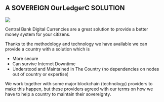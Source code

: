 ## A SOVEREIGN OurLedgerC SOLUTION

![](img/OurLedgercfix.png)  

Central Bank Digital Currencies are a great solution to provide a better money system for your citizens.

Thanks to the methodology and technology we have available we can provide a country with a solution which is 

* More secure
* Can survive Internet Downtime
* Understood and Maintained in The Country (no dependencies on nodes out of country or expertise)

We work together with some major blockchain (technology) providers to make this happen, but these providers agreed with our terms on how we have to help a country to maintain their sovereignty.

